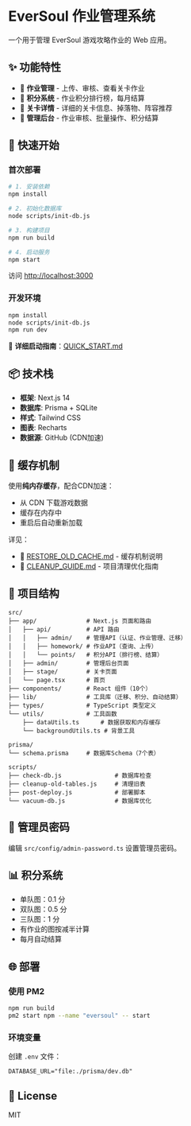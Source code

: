 # EverSoul 作业管理系统

一个用于管理 EverSoul 游戏攻略作业的 Web 应用。

## ✨ 功能特性

- 📝 **作业管理** - 上传、审核、查看关卡作业
- 💎 **积分系统** - 作业积分排行榜，每月结算
- 🎯 **关卡详情** - 详细的关卡信息、掉落物、阵容推荐
- 🔐 **管理后台** - 作业审核、批量操作、积分结算

## 🚀 快速开始

### 首次部署

```bash
# 1. 安装依赖
npm install

# 2. 初始化数据库
node scripts/init-db.js

# 3. 构建项目
npm run build

# 4. 启动服务
npm start
```

访问 [http://localhost:3000](http://localhost:3000)

### 开发环境

```bash
npm install
node scripts/init-db.js
npm run dev
```

📖 **详细启动指南**：[QUICK_START.md](./QUICK_START.md)

## 📦 技术栈

- **框架**: Next.js 14
- **数据库**: Prisma + SQLite
- **样式**: Tailwind CSS
- **图表**: Recharts
- **数据源**: GitHub (CDN加速)

## 🎯 缓存机制

使用**纯内存缓存**，配合CDN加速：
- 从 CDN 下载游戏数据
- 缓存在内存中
- 重启后自动重新加载

详见：
- 📄 [RESTORE_OLD_CACHE.md](./RESTORE_OLD_CACHE.md) - 缓存机制说明
- 📄 [CLEANUP_GUIDE.md](./CLEANUP_GUIDE.md) - 项目清理优化指南

## 📁 项目结构

```
src/
├── app/              # Next.js 页面和路由
│   ├── api/          # API 路由
│   │   ├── admin/    # 管理API（认证、作业管理、迁移）
│   │   ├── homework/ # 作业API（查询、上传）
│   │   └── points/   # 积分API（排行榜、结算）
│   ├── admin/        # 管理后台页面
│   ├── stage/        # 关卡页面
│   └── page.tsx      # 首页
├── components/       # React 组件（10个）
├── lib/              # 工具库（迁移、积分、自动结算）
├── types/            # TypeScript 类型定义
└── utils/            # 工具函数
    ├── dataUtils.ts      # 数据获取和内存缓存
    └── backgroundUtils.ts # 背景工具

prisma/
└── schema.prisma     # 数据库Schema（7个表）

scripts/
├── check-db.js               # 数据库检查
├── cleanup-old-tables.js     # 清理旧表
├── post-deploy.js            # 部署脚本
└── vacuum-db.js              # 数据库优化
```

## 🔧 管理员密码

编辑 `src/config/admin-password.ts` 设置管理员密码。

## 📊 积分系统

- 单队图：0.1 分
- 双队图：0.5 分
- 三队图：1 分
- 有作业的图按减半计算
- 每月自动结算

## 🌐 部署

### 使用 PM2

```bash
npm run build
pm2 start npm --name "eversoul" -- start
```

### 环境变量

创建 `.env` 文件：
```env
DATABASE_URL="file:./prisma/dev.db"
```

## 📝 License

MIT
